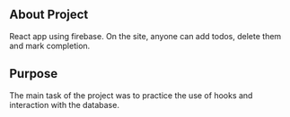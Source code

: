## About Project

React app using firebase. On the site, anyone can add todos, delete them and mark completion.

## Purpose
The main task of the project was to practice the use of hooks and interaction with the database.
 
